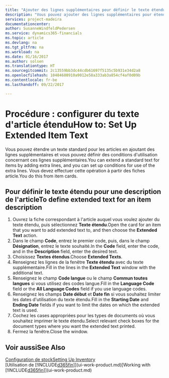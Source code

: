 ```yaml
---
title: "Ajouter des lignes supplémentaires pour définir le texte étendu d'une description d'article | Microsoft Docs"
description: "Vous pouvez ajouter des lignes supplémentaires pour étendre le texte standard qui décrit un article."
services: project-madeira
documentationcenter: 
author: SusanneWindfeldPedersen
ms.service: dynamics365-financials
ms.topic: article
ms.devlang: na
ms.tgt_pltfrm: na
ms.workload: na
ms.date: 01/16/2017
ms.author: solsen
ms.translationtype: HT
ms.sourcegitcommit: 2c13559bb3dc44cdb61697f5135c5b931e34d2a8
ms.openlocfilehash: 10484680910a9012e58a333ab3a854cf4af0d09b
ms.contentlocale: fr-be
ms.lasthandoff: 09/22/2017

---
```

# <a name="how-to-set-up-extended-item-text"></a><span data-ttu-id="b9c44-103">Procédure : configurer du texte d'article étendu</span><span class="sxs-lookup"><span data-stu-id="b9c44-103">How to: Set Up Extended Item Text</span></span>
<span data-ttu-id="b9c44-104">Vous pouvez étendre un texte standard pour les articles en ajoutant des lignes supplémentaires et vous pouvez définir des conditions d'utilisation concernant ces lignes supplémentaires.</span><span class="sxs-lookup"><span data-stu-id="b9c44-104">You can extend a standard text for items by adding extra lines, and you can set up conditions for use of the extra lines.</span></span> <span data-ttu-id="b9c44-105">Vous devez effectuer cette opération à partir des fiches article.</span><span class="sxs-lookup"><span data-stu-id="b9c44-105">You do this from item cards.</span></span>

## <a name="to-define-extended-text-for-an-item-description"></a><span data-ttu-id="b9c44-106">Pour définir le texte étendu pour une description de l'article</span><span class="sxs-lookup"><span data-stu-id="b9c44-106">To define extended text for an item description</span></span>
1. <span data-ttu-id="b9c44-107">Ouvrez la fiche correspondant à l'article auquel vous voulez ajouter du texte étendu, puis sélectionnez **Texte étendu**.</span><span class="sxs-lookup"><span data-stu-id="b9c44-107">Open the card for an item that you want to add extended text to, and then choose the **Extended Text** action.</span></span>
2. <span data-ttu-id="b9c44-108">Dans le champ **Code**, entrez le premier code, puis, dans le champ **Désignation**, entrez le texte souhaité.</span><span class="sxs-lookup"><span data-stu-id="b9c44-108">In the **Code** field, enter the code, and in the **Description** field, enter the desired text.</span></span>
3. <span data-ttu-id="b9c44-109">Choisissez **Textes étendus**.</span><span class="sxs-lookup"><span data-stu-id="b9c44-109">Choose **Extended Texts**.</span></span>
4. <span data-ttu-id="b9c44-110">Renseignez les lignes de la fenêtre **Texte étendu** avec du texte supplémentaire.</span><span class="sxs-lookup"><span data-stu-id="b9c44-110">Fill in the lines in the **Extended Text** window with the additional text.</span></span>
5. <span data-ttu-id="b9c44-111">Renseignez le champ **Code langue** ou le champ **Commun toutes langues** si vous utilisez des codes langue.</span><span class="sxs-lookup"><span data-stu-id="b9c44-111">Fill in the **Language Code** field or the **All Language Codes** field if you use language codes.</span></span>
6. <span data-ttu-id="b9c44-112">Renseignez les champs **Date début** et **Date fin** si vous souhaitez limiter les dates d'utilisation du texte étendu.</span><span class="sxs-lookup"><span data-stu-id="b9c44-112">Fill in the **Starting Date** and **Ending Date** fields if you want to limit the dates on which the extended text is used.</span></span>
7. <span data-ttu-id="b9c44-113">Cochez les cases appropriées pour les types de documents où vous souhaitez imprimer le texte étendu.</span><span class="sxs-lookup"><span data-stu-id="b9c44-113">Select relevant check boxes for the document types where you want the extended text printed.</span></span>
8. <span data-ttu-id="b9c44-114">Fermez la fenêtre.</span><span class="sxs-lookup"><span data-stu-id="b9c44-114">Close the window.</span></span>

## <a name="see-also"></a><span data-ttu-id="b9c44-115">Voir aussi</span><span class="sxs-lookup"><span data-stu-id="b9c44-115">See Also</span></span>
[<span data-ttu-id="b9c44-116">Configuration de stock</span><span class="sxs-lookup"><span data-stu-id="b9c44-116">Setting Up Inventory</span></span>](inventory-setup-inventory.md)  
<span data-ttu-id="b9c44-117">[Utilisation de [!INCLUDE[d365fin](includes/d365fin_md.md)]](ui-work-product.md)</span><span class="sxs-lookup"><span data-stu-id="b9c44-117">[Working with [!INCLUDE[d365fin](includes/d365fin_md.md)]](ui-work-product.md)</span></span>

